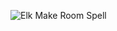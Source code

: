 ![Elk Make Room Spell](https://github.com/Ryo-CA/Ryo-CA/assets/54487445/e48b2572-6822-482a-a5c4-9293b086ad68)
